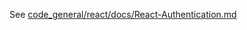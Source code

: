 See [code_general/react/docs/React-Authentication.md](../../../code_general/react/docs/React-Authentication.md)

